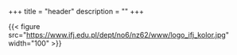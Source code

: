 +++
title = "header"
description = ""
+++

{{< figure src="https://www.ifj.edu.pl/dept/no6/nz62/www/logo_ifj_kolor.jpg" width="100" >}}
